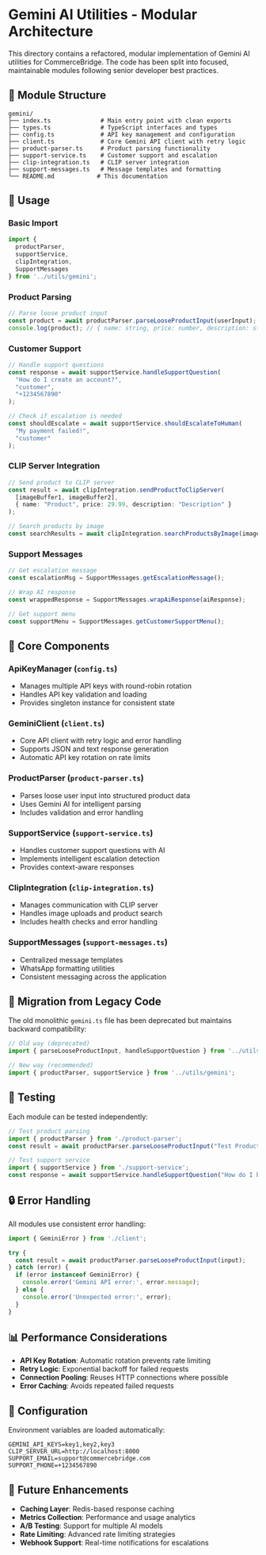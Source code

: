 # Gemini AI Utilities - Modular Architecture

This directory contains a refactored, modular implementation of Gemini AI utilities for CommerceBridge. The code has been split into focused, maintainable modules following senior developer best practices.

## 📁 Module Structure

```
gemini/
├── index.ts              # Main entry point with clean exports
├── types.ts              # TypeScript interfaces and types
├── config.ts             # API key management and configuration
├── client.ts             # Core Gemini API client with retry logic
├── product-parser.ts     # Product parsing functionality
├── support-service.ts    # Customer support and escalation
├── clip-integration.ts   # CLIP server integration
├── support-messages.ts   # Message templates and formatting
└── README.md            # This documentation
```

## 🚀 Usage

### Basic Import
```typescript
import { 
  productParser, 
  supportService, 
  clipIntegration, 
  SupportMessages 
} from '../utils/gemini';
```

### Product Parsing
```typescript
// Parse loose product input
const product = await productParser.parseLooseProductInput(userInput);
console.log(product); // { name: string, price: number, description: string }
```

### Customer Support
```typescript
// Handle support questions
const response = await supportService.handleSupportQuestion(
  "How do I create an account?",
  "customer",
  "+1234567890"
);

// Check if escalation is needed
const shouldEscalate = await supportService.shouldEscalateToHuman(
  "My payment failed!",
  "customer"
);
```

### CLIP Server Integration
```typescript
// Send product to CLIP server
const result = await clipIntegration.sendProductToClipServer(
  [imageBuffer1, imageBuffer2],
  { name: "Product", price: 29.99, description: "Description" }
);

// Search products by image
const searchResults = await clipIntegration.searchProductsByImage(imageBuffer);
```

### Support Messages
```typescript
// Get escalation message
const escalationMsg = SupportMessages.getEscalationMessage();

// Wrap AI response
const wrappedResponse = SupportMessages.wrapAiResponse(aiResponse);

// Get support menu
const supportMenu = SupportMessages.getCustomerSupportMenu();
```

## 🔧 Core Components

### ApiKeyManager (`config.ts`)
- Manages multiple API keys with round-robin rotation
- Handles API key validation and loading
- Provides singleton instance for consistent state

### GeminiClient (`client.ts`)
- Core API client with retry logic and error handling
- Supports JSON and text response generation
- Automatic API key rotation on rate limits

### ProductParser (`product-parser.ts`)
- Parses loose user input into structured product data
- Uses Gemini AI for intelligent parsing
- Includes validation and error handling

### SupportService (`support-service.ts`)
- Handles customer support questions with AI
- Implements intelligent escalation detection
- Provides context-aware responses

### ClipIntegration (`clip-integration.ts`)
- Manages communication with CLIP server
- Handles image uploads and product search
- Includes health checks and error handling

### SupportMessages (`support-messages.ts`)
- Centralized message templates
- WhatsApp formatting utilities
- Consistent messaging across the application

## 🔄 Migration from Legacy Code

The old monolithic `gemini.ts` file has been deprecated but maintains backward compatibility:

```typescript
// Old way (deprecated)
import { parseLooseProductInput, handleSupportQuestion } from '../utils/gemini';

// New way (recommended)
import { productParser, supportService } from '../utils/gemini';
```

## 🧪 Testing

Each module can be tested independently:

```typescript
// Test product parsing
import { productParser } from './product-parser';
const result = await productParser.parseLooseProductInput("Test Product\n$29.99\nDescription");

// Test support service
import { supportService } from './support-service';
const response = await supportService.handleSupportQuestion("How do I browse products?", "customer");
```

## 🔒 Error Handling

All modules use consistent error handling:

```typescript
import { GeminiError } from './client';

try {
  const result = await productParser.parseLooseProductInput(input);
} catch (error) {
  if (error instanceof GeminiError) {
    console.error('Gemini API error:', error.message);
  } else {
    console.error('Unexpected error:', error);
  }
}
```

## 📊 Performance Considerations

- **API Key Rotation**: Automatic rotation prevents rate limiting
- **Retry Logic**: Exponential backoff for failed requests
- **Connection Pooling**: Reuses HTTP connections where possible
- **Error Caching**: Avoids repeated failed requests

## 🔧 Configuration

Environment variables are loaded automatically:

```env
GEMINI_API_KEYS=key1,key2,key3
CLIP_SERVER_URL=http://localhost:8000
SUPPORT_EMAIL=support@commercebridge.com
SUPPORT_PHONE=+1234567890
```

## 🚀 Future Enhancements

- **Caching Layer**: Redis-based response caching
- **Metrics Collection**: Performance and usage analytics
- **A/B Testing**: Support for multiple AI models
- **Rate Limiting**: Advanced rate limiting strategies
- **Webhook Support**: Real-time notifications for escalations 